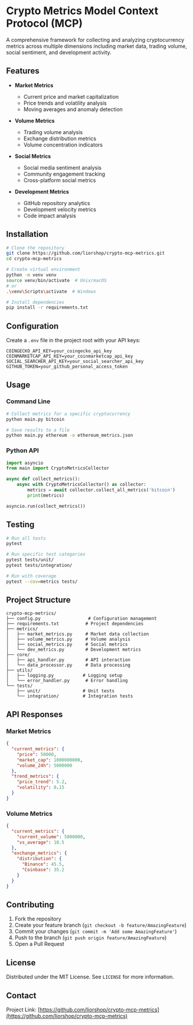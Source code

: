 # Crypto Metrics Model Context Protocol (MCP)

A comprehensive framework for collecting and analyzing cryptocurrency metrics across multiple dimensions including market data, trading volume, social sentiment, and development activity.

## Features

- **Market Metrics**
  - Current price and market capitalization
  - Price trends and volatility analysis
  - Moving averages and anomaly detection

- **Volume Metrics**
  - Trading volume analysis
  - Exchange distribution metrics
  - Volume concentration indicators

- **Social Metrics**
  - Social media sentiment analysis
  - Community engagement tracking
  - Cross-platform social metrics

- **Development Metrics**
  - GitHub repository analytics
  - Development velocity metrics
  - Code impact analysis

## Installation

```bash
# Clone the repository
git clone https://github.com/liorshop/crypto-mcp-metrics.git
cd crypto-mcp-metrics

# Create virtual environment
python -m venv venv
source venv/bin/activate  # Unix/macOS
# or
.\venv\Scripts\activate  # Windows

# Install dependencies
pip install -r requirements.txt
```

## Configuration

Create a `.env` file in the project root with your API keys:

```env
COINGECKO_API_KEY=your_coingecko_api_key
COINMARKETCAP_API_KEY=your_coinmarketcap_api_key
SOCIAL_SEARCHER_API_KEY=your_social_searcher_api_key
GITHUB_TOKEN=your_github_personal_access_token
```

## Usage

### Command Line

```bash
# Collect metrics for a specific cryptocurrency
python main.py bitcoin

# Save results to a file
python main.py ethereum -o ethereum_metrics.json
```

### Python API

```python
import asyncio
from main import CryptoMetricsCollector

async def collect_metrics():
    async with CryptoMetricsCollector() as collector:
        metrics = await collector.collect_all_metrics('bitcoin')
        print(metrics)

asyncio.run(collect_metrics())
```

## Testing

```bash
# Run all tests
pytest

# Run specific test categories
pytest tests/unit/
pytest tests/integration/

# Run with coverage
pytest --cov=metrics tests/
```

## Project Structure

```
crypto-mcp-metrics/
├── config.py                  # Configuration management
├── requirements.txt          # Project dependencies
├── metrics/
│   ├── market_metrics.py     # Market data collection
│   ├── volume_metrics.py     # Volume analysis
│   ├── social_metrics.py     # Social metrics
│   └── dev_metrics.py        # Development metrics
├── core/
│   ├── api_handler.py        # API interaction
│   └── data_processor.py     # Data processing
├── utils/
│   ├── logging.py           # Logging setup
│   └── error_handler.py      # Error handling
└── tests/
    ├── unit/                # Unit tests
    └── integration/         # Integration tests
```

## API Responses

### Market Metrics
```json
{
  "current_metrics": {
    "price": 50000,
    "market_cap": 1000000000,
    "volume_24h": 5000000
  },
  "trend_metrics": {
    "price_trend": 5.2,
    "volatility": 0.15
  }
}
```

### Volume Metrics
```json
{
  "current_metrics": {
    "current_volume": 5000000,
    "vs_average": 10.5
  },
  "exchange_metrics": {
    "distribution": {
      "Binance": 45.5,
      "Coinbase": 35.2
    }
  }
}
```

## Contributing

1. Fork the repository
2. Create your feature branch (`git checkout -b feature/AmazingFeature`)
3. Commit your changes (`git commit -m 'Add some AmazingFeature'`)
4. Push to the branch (`git push origin feature/AmazingFeature`)
5. Open a Pull Request

## License

Distributed under the MIT License. See `LICENSE` for more information.

## Contact

Project Link: [https://github.com/liorshop/crypto-mcp-metrics](https://github.com/liorshop/crypto-mcp-metrics)